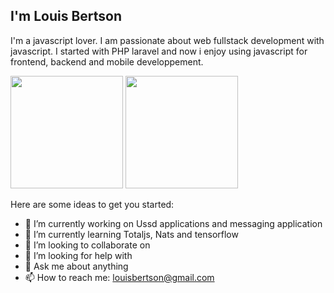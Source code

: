 ## I'm Louis Bertson

I'm a javascript lover. 
I am passionate about web fullstack development with javascript.
I started with PHP laravel and now i enjoy using javascript for frontend, backend and mobile developpement.

<img height="180em" src="https://github-readme-stats.vercel.app/api?username=will-create&show_icons=true&hide_border=false&&count_private=true&include_all_commits=true&theme=dark" />

<img height="180em" src="https://github-readme-stats.vercel.app/api/top-langs?username=will-create&show_icons=true&hide_border=false&&count_private=true&include_all_commits=true&theme=dark" />

Here are some ideas to get you started:

- 🔭 I’m currently working on Ussd applications and messaging application
- 🌱 I’m currently learning Totaljs, Nats and tensorflow
- 👯 I’m looking to collaborate on 
- 🤔 I’m looking for help with 
- 💬 Ask me about anything
- 📫 How to reach me: louisbertson@gmail.com



